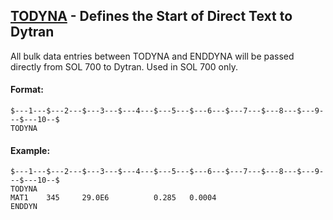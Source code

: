 ## [TODYNA](https://help.hexagonmi.com/bundle/MSC_Nastran_2022.4/page/Nastran_Combined_Book/qrg/bulktuv/TOC.TODYNA.xhtml) - Defines the Start of Direct Text to Dytran

All bulk data entries between TODYNA and ENDDYNA will be passed directly from SOL 700 to Dytran. Used in SOL 700 only.

#### Format:

```nastran
$---1---$---2---$---3---$---4---$---5---$---6---$---7---$---8---$---9---$---10--$
TODYNA                                                                          
```

#### Example:

```nastran
$---1---$---2---$---3---$---4---$---5---$---6---$---7---$---8---$---9---$---10--$
TODYNA                                                                          
MAT1    345     29.0E6          0.285   0.0004                                  
ENDDYN                                                                          
```

